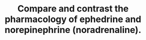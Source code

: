 ---
title: "Compare and contrast the pharmacology of ephedrine and norepinephrine (noradrenaline)."
entityType: SAQ
exam: PEX
college: ANZCA
year: 2022
sitting: A
question: 8
passRate: 58
EC_expectedDomains:
- "an answer with a logical structure, covering the major pharmacological domains, with appropriate comparisons made between the two drugs"
EC_extraCredit:
- "Being able to relate structure accurately to function was rewarded as were answers that quantified an effect or difference."
- "Higher marks were gained when the answer demonstrated why, how or when these medications had different effects."
EC_errorsCommon:
- "Vague answers did not attract many marks."
- "Some candidates compared the wrong drugs which made it impossible to pass."
---